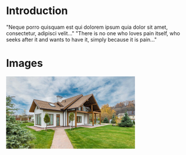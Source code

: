 # Introduction 
"Neque porro quisquam est qui dolorem ipsum quia dolor sit amet, consectetur, adipisci velit..."
"There is no one who loves pain itself, who seeks after it and wants to have it, simply because it is pain..."
# Images
<img src="https://github.com/Sana-07/Buidcon/blob/main/images/home-3.jpg" alt="" width="350">
